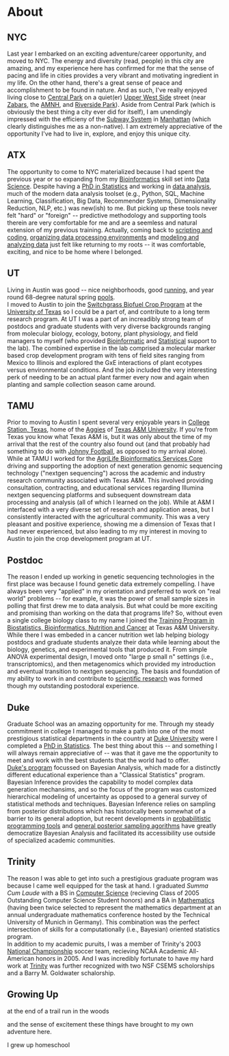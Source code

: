 # About

## NYC

Last year I embarked on an exciting adventure/career opportunity, and moved to NYC.
The energy and diversity (read, people) in this city are amazing,
and my experience here has confirmed for me that the sense of pacing and life 
in cities provides a very vibrant and motivating ingredient in my life.
On the other hand, there's a great sense of peace and accomplishment to be found
in nature. And as such, I've really enjoyed living close to [Central Park](https://www.google.com/maps/place/Central+Park/@40.7438632,-74.0175455,12z/data=!4m5!3m4!1s0x89c2589a018531e3:0xb9df1f7387a94119!8m2!3d40.7828647!4d-73.9653551) on a quiet(er)
[Upper West Side](https://www.google.com/maps/@40.7851626,-73.9739507,14z) street (near
[Zabars](https://www.google.com/maps/place/Zabar's/@40.7848188,-73.984094,16z/data=!4m5!3m4!1s0x89c258862e7ae59b:0x161b26b78af02870!8m2!3d40.7848148!4d-73.9797113),
the [AMNH](https://www.google.com/maps/place/American+Museum+of+Natural+History/@40.7802558,-73.9829629,15z/data=!4m5!3m4!1s0x89c258f4b00f7a09:0xa27d8172624c5db1!8m2!3d40.7813241!4d-73.9739882), and
[Riverside Park](https://www.google.com/maps/@40.8027274,-73.9705007,14z)).
Aside from Central Park (which is obviously the best thing a city ever did for itself), I am
unendingly impressed with the efficieny of the [Subway System](http://web.mta.info/maps/submap.html) in [Manhattan](https://en.wikipedia.org/wiki/Boroughs_of_New_York_City)
(which clearly distinguishes me as a non-native).
I am extremely appreciative of the opportunity I've had to live in, explore, and enjoy this unique city.


## ATX

The opportunity to come to NYC materialized because I had spent the previous year or so
expanding from my [Bioinformatics](https://github.com/pointOfive/Examples/tree/master/Compute#hpc) skill set
into [Data Science](https://github.com/pointOfive/Examples/tree/master/Lectures#lecture-material). 
Despite having a [PhD in Statistics](https://stat.duke.edu/people/scott-l-schwartz) and working in
[data analysis](https://github.com/pointOfive/Examples/tree/master/Papers#publications),
much of the modern data analysis toolset
(e.g., Python, SQL, Machine Learning, Classification, Big Data, Recommender Systems, Dimensionality Reduction, NLP, etc.)
was new(ish) to me.  But picking up these tools never felt "hard" or "foreign" -- predictive methodology and supporting tools therein
are very comfortable for me and are a seemless and natural extension of my previous training. 
Actually, coming back to [scripting and coding](https://github.com/pointOfive/Examples/tree/master/Code),
[organizing data processing environments](https://github.com/pointOfive/Examples/tree/master/Compute#aws-ec2emrs3) and
[modeling and analyzing data](https://github.com/pointOfive/Examples/tree/master/Examples) just felt like returning to my roots -- it was comfortable, exciting, and
nice to be home where I belonged.

## UT

Living in Austin was good -- 
nice neighborhoods, good [running](http://www.mountainbiketx.com/downloads/texas/maps/Shoal_Creek.pdf), and 
year round 68-degree natural spring [pools](https://www.google.com/maps/place/Deep+Eddy+Municipal+Pool/@30.2742588,-97.7777817,15z/data=!4m5!3m4!1s0x8644b546480d4c9f:0x36e8599164fc2421!8m2!3d30.276515!4d-97.7732058).  
I moved to Austin to join the [Switchgrass Biofuel Crop Program](https://sites.cns.utexas.edu/juenger_lab/home)
at the [University of Texas](https://integrativebio.utexas.edu)
so I could be a part of, and contribute to a long term research program.
At UT I was a part of an increadibly strong team of postdocs and graduate students with very diverse backgrounds ranging from 
molecular biology, ecology, botony, plant physiology, and field managers to myself (who provided
[Bioinformatic](https://github.com/pointOfive/Examples/tree/master/Compute#open-source-tools) and
[Statistical](https://github.com/pointOfive/Examples/tree/master/Papers#publications) support to the lab).
The combined expertise in the lab comprised a molecular marker based crop development program
with tens of field sites ranging from Mexico to Illinois and 
explored the GxE interactions of plant ecotypes versus environmental conditions.
And the job included the very interesting perk of needing to be an actual plant farmer every now and again
when planting and sample collection season came around.  


## TAMU

Prior to moving to Austin I spent several very enjoyable years in
[College Station, Texas](https://www.google.com/maps/place/College+Station,+TX/@30.5907759,-100.7740924,6z/data=!4m5!3m4!1s0x8646848619463ca3:0xc969c74db6bf6ac9!8m2!3d30.627977!4d-96.3344068), home of the
[Aggies](https://medium.com/@ln_ib/reload-collected-texas-a-m-aggie-jokes-4f74c2d86f34) of
[Texas A&M University](https://borlaug.tamu.edu).  If you're from Texas you know what Texas A&M is, but it was only
about the time of my arrival that the rest of the country also found out (and that probably had something to do with
[Johnny Football](https://www.youtube.com/watch?v=7kVxxdFOcQQ), as opposed to my arrival alone).
While at TAMU I worked for the [AgriLife Bioinformatics Services Core](http://www.txgen.tamu.edu)
driving and supporting the adoption of next generation genomic sequencing technology ("nextgen sequencing")
across the academic and industry research community associated with Texas A&M.
This involved providing consultation, contracting, and educational services
regarding Illumina nextgen sequencing platforms and subsequent downstream data processing and analysis
(all of which I learned on the job).
While at A&M I interfaced with a very diverse set of research and application areas,
but I consistently interacted with the agricultural community.
This was a very pleasant and positive experience, showing me a
dimension of Texas that I had never experienced, but also leading to my 
my interest in moving to Austin to join the crop development program at UT.


## Postdoc

The reason I ended up working in genetic sequencing technologies in the first place was because
I found genetic data extremely compelling.
I have always been very "applied" in my orientation and preferred to work on "real world" problems
-- for example, it was the power of small sample sizes in polling that first drew me to data analysis.
But what could be more exciting and promising than working on the data that programs life?
So, without even a single college biology class to my name I joined the 
[Training Program in Biostatistics, Bioinformatics, Nutrition and Cancer](https://www.stat.tamu.edu/train/index.html)
at Texas A&M University.  While there I was embeded in a cancer nutrition wet lab helping
biology postdocs and graduate students analyze their data while learning about the
biology, genetics, and experimental tools that produced it.
From simple ANOVA experimental design, I moved onto "large p small n" settings (i.e., transcriptomics),
and then metagenomics which provided my introduction and eventual transition to nextgen sequencing.
The basis and foundation of my ability to work in and contribute to
[scientific research](https://github.com/pointOfive/Examples/tree/master/Papers#publications)
was formed though my outstanding postodoral experience.


## Duke 

Graduate School was an amazing opportunity for me.
Through my steady commitment in college I managed to make a path into
one of the most prestigious statistical departments in the country at [Duke University](http://gardens.duke.edu)
were I completed a [PhD in Statistics](https://github.com/pointOfive/Examples/tree/master/Papers#publications).
The best thing about this -- and something I will always remain appreciative of -- was that it gave me the opportunity 
to meet and work with the best students that the world had to offer.  
[Duke's program](https://stat.duke.edu) focussed on Bayesian Analysis, which made for a distinctly different educational experience
than a "Classical Statistics" program. Bayesian Inference provides the capability to model complex
data generation mechansims, and so the focus of the program was customized hierarchical modeling
of uncertainty as opposed to a general survey of statistical methods and techniques. 
Bayesian Inference relies on sampling from posterior distributions which has historically been
somewhat of a barrier to its general adoption, but recent developments in
[probabilitistic programming tools](http://pymcmc.readthedocs.io/en/latest/tutorial.html)
and [general posterior sampling agorithms](http://www.stat.columbia.edu/~gelman/research/published/nuts.pdf)
have greatly democratize Bayesian Analysis and facilitated its accessibility use outside of specialized academic communities. 


## Trinity

The reason I was able to get into such a prestigious graduate program 
was because I came well equipped for the task at hand.
I graduated *Summa Cum Laude* 
with a BS in [Computer Science](https://new.trinity.edu/academics/departments/computer-science)
(recieving Class of 2005 Outstanding Computer Science Student honors)
and a BA in [Mathematics](https://new.trinity.edu/academics/departments/mathematics)
(having been twice selected to represent the mathematics department at an annual undergraduate mathematics conference hosted
by the Technical University of Munich in Germany).
This combination was the perfect intersection of skills for a computationally (i.e., Bayesian) oriented statistics program.  
In addition to my academic puruits, I was a member of Trinity's 
2003 [National Championship](http://www.trinitytigers.com/history/nationalchampions/index) soccer team,
recieving NCAA Academic All-American honors in 2005.
And I was incredibly fortunate to have my hard work at [Trinity](http://www.trinitytigers.com/sports/msoc/index) was further recognized with
two NSF CSEMS scholorships and a Barry M. Goldwater schalorship.



## Growing Up

at the end of a trail run in the woods

and the sense of excitement these
things have brought to my own adventure here.





I grew up homeschool